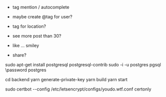 
- tag mention / autocomplete
- maybe create @tag for user?
- tag for location?

- see more post than 30?

- like ... smiley
- share?


sudo apt-get install postgresql postgresql-contrib
sudo -i -u postgres
pgsql
\password postgres



cd backend
yarn generate-private-key
yarn build
yarn start

sudo certbot --config /etc/letsencrypt/configs/youdo.wtf.conf certonly
